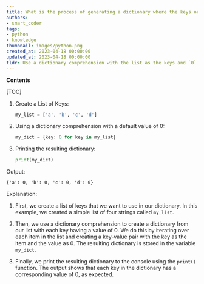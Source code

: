```yaml
---
title: What is the process of generating a dictionary where the keys originate from a list and the values are set to (for instance) zero by default?
authors:
- smart_coder
tags:
- python
- knowledge
thumbnail: images/python.png
created_at: 2023-04-18 00:00:00
updated_at: 2023-04-18 00:00:00
tldr: Use a dictionary comprehension with the list as the keys and `0` as the default value for all values in the dictionary.
---
```


**Contents**

[TOC]

1. Create a List of Keys:
    ```python
    my_list = ['a', 'b', 'c', 'd']
    ```

2. Using a dictionary comprehension with a default value of 0:
    ```python
    my_dict = {key: 0 for key in my_list}
    ```
3. Printing the resulting dictionary:
    ```python
    print(my_dict)
    ```
Output:
```
{'a': 0, 'b': 0, 'c': 0, 'd': 0}
```

Explanation:

1. First, we create a list of keys that we want to use in our dictionary. In this example, we created a simple list of four strings called `my_list`.

2. Then, we use a dictionary comprehension to create a dictionary from our list with each key having a value of 0. We do this by iterating over each item in the list and creating a key-value pair with the key as the item and the value as 0. The resulting dictionary is stored in the variable `my_dict`.

3. Finally, we print the resulting dictionary to the console using the `print()` function. The output shows that each key in the dictionary has a corresponding value of 0, as expected.
